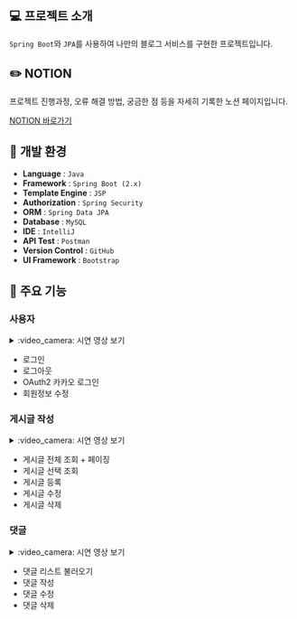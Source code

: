 ## :computer: 프로젝트 소개
`Spring Boot`와 `JPA`를 사용하여 나만의 블로그 서비스를 구현한 프로젝트입니다.

## :pencil2: NOTION
프로젝트 진행과정, 오류 해결 방법, 궁금한 점 등을 자세히 기록한 노션 페이지입니다.

[NOTION 바로가기](https://www.notion.so/codemichelin/36b14f66661a43bab6b5474b04163673?v=3fcdca5dbc8547af9a6a493196670a9a&pvs=4)


## :low_brightness: 개발 환경
- **Language** : `Java`
- **Framework** : `Spring Boot (2.x)`
- **Template Engine** : `JSP`
- **Authorization** : `Spring Security`
- **ORM** : `Spring Data JPA`
- **Database** : `MySQL`
- **IDE** : `IntelliJ`
- **API Test** : `Postman`
- **Version Control** : `GitHub`
- **UI Framework** : `Bootstrap`

## :pushpin: 주요 기능

### 사용자
<details>
<summary> :video_camera: 시연 영상 보기</summary>
<p align="center">
  <img src="https://github.com/jolocal/SpringBoot_LocalBlog/assets/129312146/769a22e8-8008-4251-9977-60b55bbdac8e">
</p>
</details>

- 로그인
- 로그아웃
- OAuth2 카카오 로그인
- 회원정보 수정


### 게시글 작성
<details>
<summary> :video_camera: 시연 영상 보기</summary>
<p align="center">
  <img src="https://github.com/jolocal/SpringBoot_localgram/assets/129312146/0f2863b8-ae45-4400-b4eb-9ee27fa827f5">
</p>
</details>

- 게시글 전체 조회 + 페이징
- 게시글 선택 조회
- 게시글 등록
- 게시글 수정
- 게시글 삭제


### 댓글

<details>
<summary> :video_camera: 시연 영상 보기</summary>
<p align="center">
  <img src="https://github.com/jolocal/SpringBoot_localgram/assets/129312146/d9e08b0d-e20a-4b4a-a47e-c8c5ddba531c">
</p>
</details>

- 댓글 리스트 불러오기
- 댓글 작성
- 댓글 수정
- 댓글 삭제

